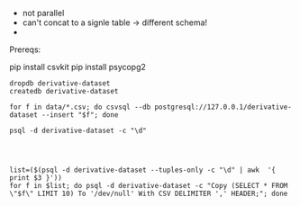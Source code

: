 - not parallel
- can't concat to a signle table -> different schema!
- 

Prereqs:

pip install csvkit
pip install psycopg2

```
dropdb derivative-dataset
createdb derivative-dataset

for f in data/*.csv; do csvsql --db postgresql://127.0.0.1/derivative-dataset --insert "$f"; done

psql -d derivative-dataset -c "\d"




list=($(psql -d derivative-dataset --tuples-only -c "\d" | awk  '{ print $3 }'))
for f in $list; do psql -d derivative-dataset -c "Copy (SELECT * FROM \"$f\" LIMIT 10) To '/dev/null' With CSV DELIMITER ',' HEADER;"; done
```